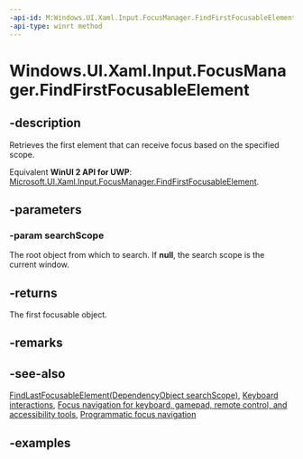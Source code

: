 ```yaml
---
-api-id: M:Windows.UI.Xaml.Input.FocusManager.FindFirstFocusableElement(Windows.UI.Xaml.DependencyObject)
-api-type: winrt method
---
```


<!-- Method syntax.
public DependencyObject FocusManager.FindFirstFocusableElement(DependencyObject searchScope)
-->

# Windows.UI.Xaml.Input.FocusManager.FindFirstFocusableElement

## -description

Retrieves the first element that can receive focus based on the specified scope.

Equivalent **WinUI 2 API for UWP**: [Microsoft.UI.Xaml.Input.FocusManager.FindFirstFocusableElement](/windows/winui/api/microsoft.ui.xaml.input.focusmanager.findfirstfocusableelement).

## -parameters

### -param searchScope

The root object from which to search. If **null**, the search scope is the current window.

## -returns

The first focusable object.

## -remarks

## -see-also

[FindLastFocusableElement(DependencyObject searchScope)](focusmanager_findlastfocusableelement_1864098507.md), [Keyboard interactions](/windows/uwp/design/input/keyboard-interactions), [Focus navigation for keyboard, gamepad, remote control, and accessibility tools](/windows/uwp/design/input/focus-navigation), [Programmatic focus navigation](/windows/uwp/design/input/focus-navigation-programmatic)

## -examples
